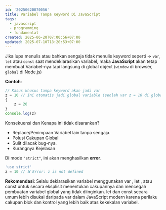 ```yaml
---
id: '20250620070056'
title: Variabel Tanpa Keyword Di JavaScript
tags:
  - javascript
  - programming
  - fundamental
created: 2025-06-20T07:00:56+07:00
updated: 2025-07-10T18:20:53+07:00
---
```


Jika lupa menulis atau bahkan sengaja tidak menulis keyword seperti -> `var`, `let` atau `const` saat mendeklarasikan variabel, maka **JavaScript** akan tetap membuat Variabel-nya tapi langsung di global object (`window` di browser, `global` di Node.js)

**Contoh**:

```javascript
// Kasus khusus tanpa keyword akan jadi var
z = 10 // Ini otomatis jadi global variable (seolah var z = 10 di global scope)
{
	z = 20
}
console.log(z)
```

Konsekuensi dan Kenapa ini tidak disarankan?

- Replace/Penimpaan Variabel lain tanpa sengaja.
- Polusi Cakupan Global
- Sulit dilacak bug-nya.
- Kurangnya Kejelasan

Di mode `"strict"`, ini akan menghasilkan **error**.

```javascript
'use strict'
z = 10 // ❌ Error: z is not defined
```

**Rekomendasi**:
Selalu deklarasikan variabel menggunakan var , let , atau const untuk secara eksplisit menentukan cakupannya dan mencegah pembuatan variabel global yang tidak diinginkan. let dan const secara umum lebih disukai daripada var dalam JavaScript modern karena perilaku cakupan blok dan kontrol yang lebih baik atas kekekalan variabel.
